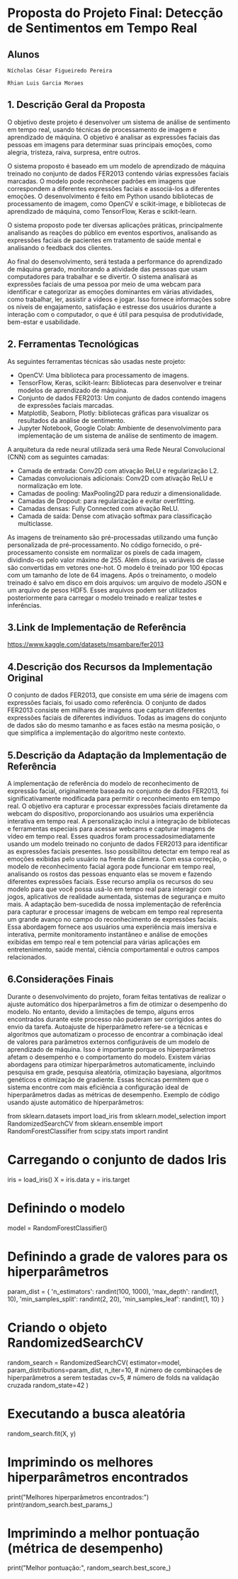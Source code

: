 # Proposta do Projeto Final: Detecção de Sentimentos em Tempo Real

## Alunos

`Nícholas César Figueiredo Pereira`

`Rhian Luis Garcia Moraes`
 
## 1. Descrição Geral da Proposta

O objetivo deste projeto é desenvolver um sistema de análise de sentimento em tempo real, usando técnicas de processamento de imagem e aprendizado de máquina. O objetivo é analisar as expressões faciais das pessoas em imagens para determinar suas principais emoções, como alegria, tristeza, raiva, surpresa, entre outros.

O sistema proposto é baseado em um modelo de aprendizado de máquina treinado no conjunto de dados FER2013 contendo várias expressões faciais marcadas. O modelo pode reconhecer padrões em imagens que correspondem a diferentes expressões faciais e associá-los a diferentes emoções. O desenvolvimento é feito em Python usando bibliotecas de processamento de imagem, como OpenCV e scikit-image, e bibliotecas de aprendizado de máquina, como TensorFlow, Keras e scikit-learn.

O sistema proposto pode ter diversas aplicações práticas, principalmente analisando as reações do público em eventos esportivos, analisando as expressões faciais de pacientes em tratamento de saúde mental e analisando o feedback dos clientes.

Ao final do desenvolvimento, será testada a performance do aprendizado de máquina gerado, monitorando a atividade das pessoas que usam computadores para trabalhar e se divertir. O sistema analisará as expressões faciais de uma pessoa por meio de uma webcam para identificar e categorizar as emoções dominantes em várias atividades, como trabalhar, ler, assistir a vídeos e jogar. Isso fornece informações sobre os níveis de engajamento, satisfação e estresse dos usuários durante a interação com o computador, o que é útil para pesquisa de produtividade, bem-estar e usabilidade.

## 2. Ferramentas Tecnológicas

As seguintes ferramentas técnicas são usadas neste projeto:
- OpenCV: Uma biblioteca para processamento de imagens.
- TensorFlow, Keras, scikit-learn: Bibliotecas para desenvolver e treinar modelos de aprendizado de máquina.
- Conjunto de dados FER2013: Um conjunto de dados contendo imagens de expressões faciais marcadas.
- Matplotlib, Seaborn, Plotly: bibliotecas gráficas para visualizar os resultados da análise de sentimento.
- Jupyter Notebook, Google Colab: Ambiente de desenvolvimento para implementação de um sistema de análise de sentimento de imagem.

A arquitetura da rede neural utilizada será uma Rede Neural Convolucional (CNN) com as seguintes camadas:
- Camada de entrada: Conv2D com ativação ReLU e regularização L2.
- Camadas convolucionais adicionais: Conv2D com ativação ReLU e normalização em lote.
- Camadas de pooling: MaxPooling2D para reduzir a dimensionalidade.
- Camadas de Dropout: para regularização e evitar overfitting.
- Camadas densas: Fully Connected com ativação ReLU.
- Camada de saída: Dense com ativação softmax para classificação multiclasse.

As imagens de treinamento são pré-processadas utilizando uma função personalizada de pré-processamento. No código fornecido, o pré-processamento consiste em normalizar os pixels de cada imagem, dividindo-os pelo valor máximo de 255. Além disso, as variáveis de classe são convertidas em vetores one-hot.
O modelo é treinado por 100 épocas com um tamanho de lote de 64 imagens. Após o treinamento, o modelo treinado é salvo em disco em dois arquivos: um arquivo de modelo JSON e um arquivo de pesos HDF5. Esses arquivos podem ser utilizados posteriormente para carregar o modelo treinado e realizar testes e inferências.

## 3.Link de Implementação de Referência
https://www.kaggle.com/datasets/msambare/fer2013

## 4.Descrição dos Recursos da Implementação Original
O conjunto de dados FER2013, que consiste em uma série de imagens com expressões faciais, foi usado como referência. O conjunto de dados FER2013 consiste em milhares de imagens que capturam diferentes expressões faciais de diferentes indivíduos. Todas as imagens do conjunto de dados são do mesmo tamanho e as faces estão na mesma posição, o que simplifica a implementação do algoritmo neste contexto.

## 5.Descrição da Adaptação da Implementação de Referência
A implementação de referência do modelo de reconhecimento de expressão facial, originalmente baseada no conjunto de dados FER2013, foi significativamente modificada para permitir o reconhecimento em tempo real. O objetivo era capturar e processar expressões faciais diretamente da webcam do dispositivo, proporcionando aos usuários uma experiência interativa em tempo real.
A personalização inclui a integração de bibliotecas e ferramentas especiais para acessar webcams e capturar imagens de vídeo em tempo real. Esses quadros foram processados ​​imediatamente usando um modelo treinado no conjunto de dados FER2013 para identificar as expressões faciais presentes. Isso possibilitou detectar em tempo real as emoções exibidas pelo usuário na frente da câmera.
Com essa correção, o modelo de reconhecimento facial agora pode funcionar em tempo real, analisando os rostos das pessoas enquanto elas se movem e fazendo diferentes expressões faciais. Esse recurso amplia os recursos do seu modelo para que você possa usá-lo em tempo real para interagir com jogos, aplicativos de realidade aumentada, sistemas de segurança e muito mais.
A adaptação bem-sucedida de nossa implementação de referência para capturar e processar imagens de webcam em tempo real representa um grande avanço no campo do reconhecimento de expressões faciais. Essa abordagem fornece aos usuários uma experiência mais imersiva e interativa, permite monitoramento instantâneo e análise de emoções exibidas em tempo real e tem potencial para várias aplicações em entretenimento, saúde mental, ciência comportamental e outros campos relacionados.

## 6.Considerações Finais
Durante o desenvolvimento do projeto, foram feitas tentativas de realizar o ajuste automático dos hiperparâmetros a fim de otimizar o desempenho do modelo. No entanto, devido a limitações de tempo, alguns erros encontrados durante este processo não puderam ser corrigidos antes do envio da tarefa.
 Autoajuste de hiperparâmetro refere-se a técnicas e algoritmos que automatizam o processo de encontrar a combinação ideal de valores para parâmetros externos configuráveis ​​de um modelo de aprendizado de máquina. Isso é importante porque os hiperparâmetros afetam o desempenho e o comportamento do modelo.
 Existem várias abordagens para otimizar hiperparâmetros automaticamente, incluindo pesquisa em grade, pesquisa aleatória, otimização bayesiana, algoritmos genéticos e otimização de gradiente. Essas técnicas permitem que o sistema encontre com mais eficiência a configuração ideal de hiperparâmetros dadas as métricas de desempenho.
Exemplo de código usando ajuste automático de hiperparâmetros:
 
from sklearn.datasets import load_iris
from sklearn.model_selection import RandomizedSearchCV
from sklearn.ensemble import RandomForestClassifier
from scipy.stats import randint
 
# Carregando o conjunto de dados Iris
iris = load_iris()
X = iris.data
y = iris.target 
# Definindo o modelo
model = RandomForestClassifier()
# Definindo a grade de valores para os hiperparâmetros
param_dist = {
	'n_estimators': randint(100, 1000),
	'max_depth': randint(1, 10),
	'min_samples_split': randint(2, 20),
	'min_samples_leaf': randint(1, 10)
}
 # Criando o objeto RandomizedSearchCV
random_search = RandomizedSearchCV(
	estimator=model,
	param_distributions=param_dist,
	n_iter=10,  # número de combinações de hiperparâmetros a serem testadas
	cv=5,  # número de folds na validação cruzada
	random_state=42
)
# Executando a busca aleatória
random_search.fit(X, y)
 
# Imprimindo os melhores hiperparâmetros encontrados
print("Melhores hiperparâmetros encontrados:")
print(random_search.best_params_)
# Imprimindo a melhor pontuação (métrica de desempenho)
print("Melhor pontuação:", random_search.best_score_)

